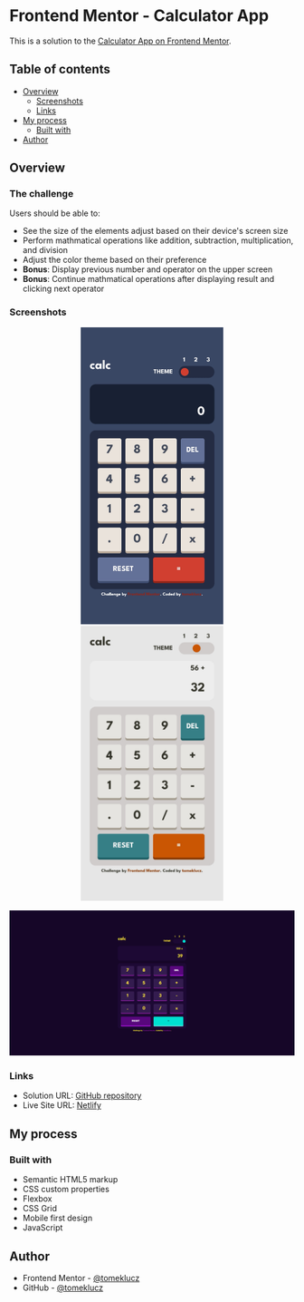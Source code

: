 # Frontend Mentor - Calculator App

This is a solution to the [Calculator App on Frontend Mentor](https://www.frontendmentor.io/challenges/calculator-app-9lteq5N29).

## Table of contents

- [Overview](#overview)
  - [Screenshots](#screenshots)
  - [Links](#links)
- [My process](#my-process)
  - [Built with](#built-with)
- [Author](#author)

## Overview

### The challenge

Users should be able to:

- See the size of the elements adjust based on their device's screen size
- Perform mathmatical operations like addition, subtraction, multiplication, and division
- Adjust the color theme based on their preference
- **Bonus**: Display previous number and operator on the upper screen
- **Bonus**: Continue mathmatical operations after displaying result and clicking next operator

### Screenshots

<p align="center" width="100%"> 
<img src="/screenshots/Screenshot-1-mobile-th01.jpg" alt="" width="50%"/>
<img src="/screenshots/Screenshot-1-mobile-th02.jpg" alt="" width="50%"/>
</p>
<img src="/screenshots/Screenshot-2-desktop-th03.PNG" alt=""/>

### Links

- Solution URL: [GitHub repository](https://github.com/tomeklucz/FM-calculator-app)
- Live Site URL: [Netlify](https://tomeklucz-fm-calculator-app.netlify.app/)

## My process

### Built with

- Semantic HTML5 markup
- CSS custom properties
- Flexbox
- CSS Grid
- Mobile first design
- JavaScript

## Author

- Frontend Mentor - [@tomeklucz](https://www.frontendmentor.io/profile/tomeklucz)
- GitHub - [@tomeklucz](https://github.com/tomeklucz)
